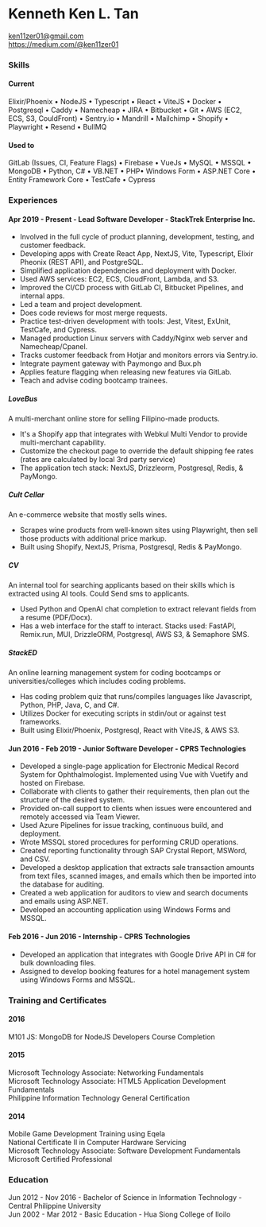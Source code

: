 # Kenneth Ken L. Tan

ken11zer01@gmail.com\
https://medium.com/@ken11zer01

### Skills

#### Current

Elixir/Phoenix • NodeJS • Typescript • React • ViteJS • Docker • Postgresql • Caddy • Namecheap • JIRA • Bitbucket • Git • AWS (EC2, ECS, S3, CouldFront) • Sentry.io • Mandrill • Mailchimp • Shopify • Playwright • Resend • BullMQ

#### Used to

GitLab (Issues, CI, Feature Flags) • Firebase • VueJs • MySQL • MSSQL • MongoDB • Python, C# • VB.NET • PHP•  Windows Form • ASP.NET Core • Entity Framework Core • TestCafe • Cypress

### Experiences

#### Apr 2019 - Present - Lead Software Developer - StackTrek Enterprise Inc.

- Involved in the full cycle of product planning, development, testing, and customer feedback.
- Developing apps with Create React App, NextJS, Vite, Typescript, Elixir Pheonix (REST API), and PostgreSQL.
- Simplified application dependencies and deployment with Docker. 
- Used AWS services: EC2, ECS, CloudFront, Lambda, and S3.
- Improved the CI/CD process with GitLab CI, Bitbucket Pipelines, and internal apps.
- Led a team and project development.
- Does code reviews for most merge requests.
- Practice test-driven development with tools: Jest, Vitest, ExUnit, TestCafe, and Cypress.
- Managed production Linux servers with Caddy/Nginx web server and Namecheap/Cpanel.
- Tracks customer feedback from Hotjar and monitors errors via Sentry.io.
- Integrate payment gateway with Paymongo and Bux.ph
- Applies feature flagging when releasing new features via GitLab.
- Teach and advise coding bootcamp trainees. 

##### LoveBus

A multi-merchant online store for selling Filipino-made products.

- It's a Shopify app that integrates with Webkul Multi Vendor to provide multi-merchant capability.
- Customize the checkout page to override the default shipping fee rates (rates are calculated by local 3rd party service)
- The application tech stack: NextJS, Drizzleorm, Postgresql, Redis, & PayMongo. 

##### Cult Cellar

An e-commerce website that mostly sells wines.

- Scrapes wine products from well-known sites using Playwright, then sell those products with additional price markup.
- Built using Shopify, NextJS, Prisma, Postgresql, Redis & PayMongo. 

##### CV

An internal tool for searching applicants based on their skills which is extracted using AI tools. Could Send sms to applicants.

- Used Python and OpenAI chat completion to extract relevant fields from a resume (PDF/Docx).
- Has a web interface for the staff to interact. Stacks used: FastAPI, Remix.run, MUI, DrizzleORM, Postgresql, AWS S3, & Semaphore SMS.

##### StackED

An online learning management system for coding bootcamps or universities/colleges which includes coding problems.

- Has coding problem quiz that runs/compiles languages like Javascript, Python, PHP, Java, C, and C#.
- Utilizes Docker for executing scripts in stdin/out or against test frameworks. 
- Built using Elixir/Phoenix, Postgresql, React with ViteJS, & AWS S3.

#### Jun 2016 - Feb 2019 - Junior Software Developer - CPRS Technologies

- Developed a single-page application for Electronic Medical Record System for Ophthalmologist. Implemented using Vue with Vuetify and hosted on Firebase.
- Collaborate with clients to gather their requirements, then plan out the structure of the desired system.
- Provided on-call support to clients when issues were encountered and remotely accessed via Team Viewer.
- Used Azure Pipelines for issue tracking, continuous build, and deployment.
- Wrote MSSQL stored procedures for performing CRUD operations.
- Created reporting functionality through SAP Crystal Report, MSWord, and CSV.
- Developed a desktop application that extracts sale transaction amounts from text files, scanned images, and emails which then be imported into the database for auditing.
- Created a web application for auditors to view and search documents and emails using ASP.NET.
- Developed an accounting application using Windows Forms and MSSQL.

#### Feb 2016 - Jun 2016 - Internship - CPRS Technologies

- Developed an application that integrates with Google Drive API in C# for bulk downloading files.
- Assigned to develop booking features for a hotel management system using Windows Forms and MSSQL.

### Training and Certificates

#### 2016

M101 JS: MongoDB for NodeJS Developers Course Completion

#### 2015

Microsoft Technology Associate: Networking Fundamentals\
Microsoft Technology Associate: HTML5 Application Development Fundamentals\
Philippine Information Technology General Certification

#### 2014

Mobile Game Development Training using Eqela\
National Certificate II in Computer Hardware Servicing\
Microsoft Technology Associate: Software Development Fundamentals\
Microsoft Certified Professional

### Education

Jun 2012 - Nov 2016 - Bachelor of Science in Information Technology - Central Philippine University\
Jun 2002 - Mar 2012 - Basic Education - Hua Siong College of Iloilo

